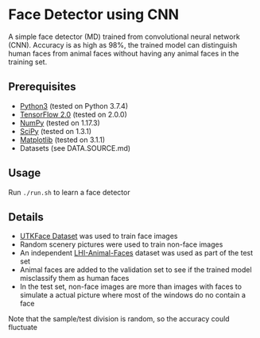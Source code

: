 # Face Detector using CNN

A simple face detector (MD) trained from convolutional neural network (CNN).
Accuracy is as high as 98%, the trained model can distinguish human faces from
animal faces without having any animal faces in the training set.

## Prerequisites
* [Python3](https://www.python.org/) (tested on Python 3.7.4)
* [TensorFlow 2.0](https://www.tensorflow.org/) (tested on 2.0.0)
* [NumPy](https://numpy.org/) (tested on 1.17.3)
* [SciPy](https://www.scipy.org/) (tested on 1.3.1)
* [Matplotlib](https://matplotlib.org/) (tested on 3.1.1)
* Datasets (see DATA.SOURCE.md)

## Usage
Run `./run.sh` to learn a face detector

## Details
* [UTKFace Dataset](https://susanqq.github.io/UTKFace/) was used to train face
images
* Random scenery pictures were used to train non-face images
* An independent [LHI-Animal-Faces](http://www.stat.ucla.edu/~zzsi/HiT/exp5.html) dataset was used as part of the test set
* Animal faces are added to the validation set to see if the trained model
misclassify them as human faces
* In the test set, non-face images are more than images with faces to simulate
a actual picture where most of the windows do no contain a face

Note that the sample/test division is random, so the accuracy could fluctuate
